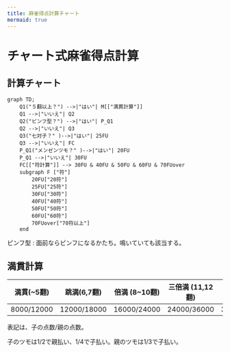 ```yaml
---
title: 麻雀得点計算チャート
mermaid: true
---
```


# チャート式麻雀得点計算

## 計算チャート
```mermaid
graph TD;
    Q1("５翻以上？") -->|"はい"| M[["満貫計算"]]
    Q1 -->|"いいえ"| Q2
    Q2("ピンフ型？") -->|"はい"| P_Q1
    Q2 -->|"いいえ"| Q3
    Q3("七対子？" )-->|"はい"| 25FU
    Q3 -->|"いいえ"| FC
    P_Q1("メンゼンツモ？" )-->|"はい"| 20FU
    P_Q1 -->|"いいえ"| 30FU
    FC[["符計算"]] --> 30FU & 40FU & 50FU & 60FU & 70FUover
    subgraph F ["符"]
        20FU["20符"]
        25FU["25符"]
        30FU["30符"]
        40FU["40符"]
        50FU["50符"]
        60FU["60符"]
        70FUover["70符以上"]
    end
```
ピンフ型
: 面前ならピンフになるかたち。鳴いていても該当する。

## 満貫計算

| 満貫(~5翻)  | 跳満(6,7翻)  | 倍満 (8~10翻) | 三倍満 (11,12翻) | 役満 (13翻~)  |
| ---------  | ----------- | ----------- | -------------- | ----------- |
| 8000/12000 | 12000/18000 | 16000/24000 | 24000/36000    | 32000/48000 |

表記は、子の点数/親の点数。

子のツモは1/2で親払い、1/4で子払い。親のツモは1/3で子払い。
